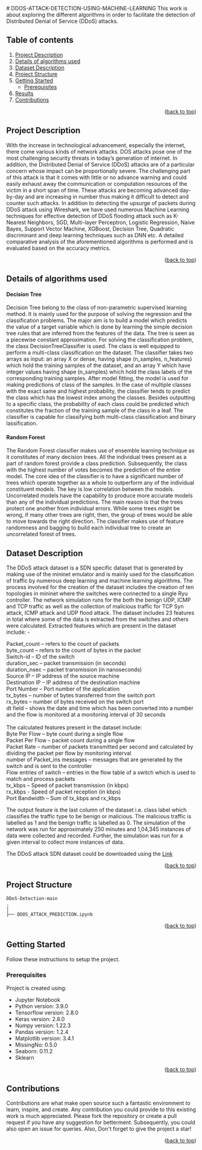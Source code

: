 <div id="top"></div>
# DDOS-ATTACK-DETECTION-USING-MACHINE-LEARNING
This work is about exploring the different algorithms in order to facilitate the detection of Distributed Denial of Service (DDoS) attacks.

## Table of contents
<ol>
  <li>
    <a href="#project-description">Project Description</a>
  </li>
  <li>
    <a href="#details-of-algorithms-used">Details of algorithms used</a>
  </li>
  <li>
    <a href="#dataset-description">Dataset Description</a>
  </li>
  <li>
    <a href="#project-structure">Project Structure</a>
  </li>
  <li>
    <a href="#getting-started">Getting Started</a>
    <ul>
      <li><a href="#prerequisites">Prerequisites</a></li>
    </ul>
  </li>
  <li>
    <a href="#results">Results</a>
  </li>
   <li>
    <a href="#contributions">Contributions</a>
  </li>
</ol>
<p align="right">(<a href="#top">back to top</a>)</p>

## Project Description
With the increase in technological advancement, especially the internet, there come various kinds of network attacks. DOS attacks pose one of the most challenging security threats in today’s generation of internet. In addition, the Distributed Denial of Service (DDoS) attacks are of a particular concern whose impact can be proportionally severe. The challenging part of this attack is that it comes with little or no advance warning and could easily exhaust away the communication or computation resources of the victim in a short span of time. These attacks are becoming advanced day-by-day and are increasing in number thus making it difficult to detect and counter such attacks. In addition to detecting the upsurge of packets during DDoS attack using Wireshark, we have used numerous Machine Learning techniques for effective detection of DDoS flooding attack such as K-Nearest Neighbors, SGD, Multi-layer Perceptron, Logistic Regression, Naive Bayes, Support Vector Machine, XGBoost, Decision Tree, Quadratic discriminant and deep learning techniques such as DNN etc. A detailed comparative analysis of the aforementioned algorithms is performed and is evaluated based on the accuracy metrics.
<p align="right">(<a href="#top">back to top</a>)</p>

## Details of algorithms used


#### Decision Tree
Decision Tree belong to the class of non-parametric supervised learning method. It is mainly used for the purpose of solving the regression and the classification problems. The major aim is to build a model which predicts the value of a target variable which is done by learning the simple decision tree rules that are inferred from the features of the data. The tree is seen as a piecewise constant approximation. For solving the classification problem, the class DecisionTreeClassifier is used. The class is well equipped to perform a multi-class classification on the dataset. The classifier takes two arrays as input: an array X or dense, having shape (n_samples, n_features) which hold the training samples of the dataset, and an array Y which have integer values having shape (n_samples) which hold the class labels of the corresponding training samples. After model 
fitting, the model is used for making predictions of class of the samples. In the case of multiple classes with the exact same and highest probability, the classifier 
tends to predict the class which has the lowest index among the classes. Besides outputting to a specific class, the probability of each class could be predicted 
which constitutes the fraction of the training sample of the class in a leaf. The classifier is capable for classifying both multi-class classification and binary lassification.


#### Random Forest
The Random Forest classifier makes use of ensemble learning technique as it constitutes of many decision trees. All the individual trees present as a part of random forest provide a class prediction. Subsequently, the class with the highest number of votes becomes the prediction of the entire model. The core idea of the classifier is to have a significant number of trees which operate together as a whole to outperform any of the individual constituent models. The key is low correlation between the models. Uncorrelated models have the capability to produce more accurate models than any of the individual predictions. The main reason is that the trees protect one another from individual errors. While some trees might be wrong, if many other trees are right, then, the group of trees would be able to move towards the right direction. The classifier makes use of feature randomness and bagging to build each individual tree to create an uncorrelated forest of trees.


## Dataset Description
The DDoS attack dataset is a SDN specific dataset that is generated by making use of the mininet emulator and is mainly used for the classification of traffic by numerous deep learning and machine learning algorithms. The process involved for the creation of the dataset includes the creation of ten topologies in mininet where the switches were connected to a single Ryu controller. The network simulation runs for the both the benign UDP, ICMP and TCP traffic as well as the collection of malicious traffic for TCP Syn attack, ICMP attack and UDP flood attack. The dataset includes 23 features in total where some of the data is extracted from the switches and others were calculated. Extracted features which are present in the dataset include: -

Packet_count – refers to the count of packets <br/>
byte_count – refers to the count of bytes in the packet <br />
Switch-id – ID of the switch <br />
duration_sec – packet transmission (in seconds) <br />
duration_nsec – packet transmission (in nanoseconds) <br />
Source IP – IP address of the source machine <br />
Destination IP – IP address of the destination machine <br />
Port Number – Port number of the application <br />
tx_bytes – number of bytes transferred from the switch port <br />
rx_bytes – number of bytes received on the switch port <br />
dt field – shows the date and time which has been converted into a number and the flow is monitored at a monitoring interval of 30 seconds<br />
<br />
The calculated features present in the dataset include: <br />
Byte Per Flow – byte count during a single flow<br />
Packet Per Flow – packet count during a single flow<br />
Packet Rate – number of packets transmitted per second and calculated by dividing the packet per flow by monitoring interval<br />
number of Packet_ins messages – messages that are generated by the switch and is sent to the controller <br />
Flow entries of switch – entries in the flow table of a switch which is used to match and process packets<br />
tx_kbps – Speed of packet transmission (in kbps)<br />
rx_kbps - Speed of packet reception (in kbps)<br />
Port Bandwidth – Sum of tx_kbps and rx_kbps<br />

The output feature is the last column of the dataset i.e. class label which classifies the traffic type to be benign or malicious. The malicious traffic is labelled as 1 and the benign traffic is labelled as 0. The simulation of the network was run for approximately 250 minutes and 1,04,345 instances of data were collected and recorded. Further, the simulation was run for a given interval to collect more instances of data.

The DDoS attack SDN dataset could be downloaded using the [Link](https://data.mendeley.com/datasets/jxpfjc64kr/1)
<p align="right">(<a href="#top">back to top</a>)</p>

## Project Structure
    DDoS-Detection-main
    .
    │
    ├── DDOS_ATTACK_PREDICTION.ipynb
  
<p align="right">(<a href="#top">back to top</a>)</p>

## Getting Started
Follow these instructions to setup the project.

### Prerequisites
Project is created using:
* Jupyter Notebook
* Python version: 3.9.0
* Tensorflow version: 2.8.0
* Keras version: 2.8.0
* Numpy version: 1.22.3
* Pandas version: 1.2.4
* Matplotlib version: 3.4.1
* MissingNo: 0.5.0
* Seaborn: 0.11.2
* Sklearn
<p align="right">(<a href="#top">back to top</a>)</p>


## Contributions
Contributions are what make open source such a fantastic environment to learn, inspire, and create. Any contribution you could provide to this existing work is much appreciated.
Please fork the repository or create a pull request if you have any suggestion for betterment. Subsequently, you could also open an issue for queries. Also, Don't forget to give the project a star!
<p align="right">(<a href="#top">back to top</a>)</p>

